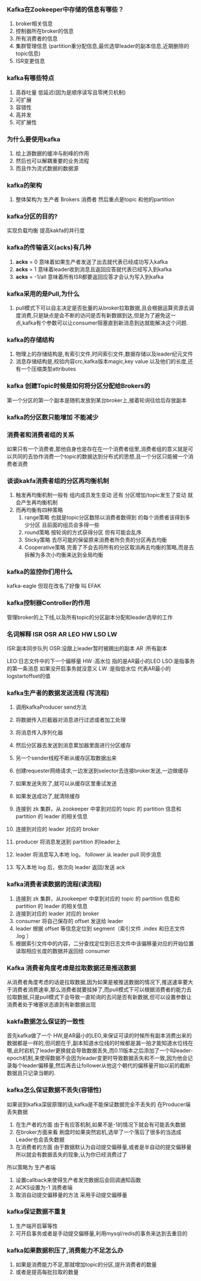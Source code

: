 ### Kafka在Zookeeper中存储的信息有哪些？
1. broker相关信息
2. 控制器所在broker的信息
3. 所有消费者的信息
4. 集群管理信息 (partition重分配信息,最优选举leader的副本信息,近期删除的topic信息)
5. ISR变更信息


### kafka有哪些特点
1. 高吞吐量 低延迟(因为是顺序读写且零拷贝机制)
2. 可扩展
3. 容错性
4. 高并发
5. 可扩展性

### 为什么要使用kafka 
1. 给上游数据的缓冲与削峰的作用
2. 然后也可以解耦重要的业务流程
3. 而且作为流式数据的数据源

### kafka的架构
1. 整体架构为 生产者 Brokers 消费者
然后重点是topic 和他的partition 

### kafka分区的目的?
实现负载均衡 提高kakfa的并行度

### kafka的传输语义(acks)有几种
1. **acks** = 0 意味着如果生产者发送了出去就代表已经成功写入kafka 
2. **acks** = 1 意味着leader收到消息且返回应答就代表已经写入到kafka
3. **acks** = -1/all 意味着所有ISR都要返回应答才会认为写入到kafka

### kafka采用的是Pull,为什么
1. pull模式下可以自主决定是否批量的从broker拉取数据,且会根据运算资源去调度消费,只是缺点是会不断的访问是否有新数据到达,但是为了避免这一点,kafka有个参数可以让consumer阻塞直到新消息到达就能解决这个问题.
   
### kafka的存储结构
1. 物理上的存储结构是,有索引文件,时间索引文件,数据存储以及leader纪元文件
2. 消息存储结构是,校验内容crc,kafka版本magic,key value 以及他们的长度,还有一个压缩类型attributes

### kafka 创建Topic时候是如何将分区分配给Brokers的
第一个分区的第一个副本是随机发放到某台broker上,接着轮询往给后存放副本

### kafka的分区数只能增加 不能减少

### 消费者和消费者组的关系
如果只有一个消费者,那他自身也是存在在一个消费者组里,消费者组的意义就是可以共同的去协作消费一个topic的数据达到分布式的思想,且一个分区只能被一个消费者消费

### 谈谈kakfa消费者组的分区再均衡机制
1. 触发再均衡机制一般有 组内成员发生变动 还有 分区增加/topic发生了变动 就会产生再均衡机制
2. 而再均衡有四种策略
   1. range策略 也就是topic分区数除以消费者数得到 的每个消费者该得到多少分区 且前面的组员会多得一些
   2. round策略 按轮询的方式获得分区 但有可能会乱序
   3. Sticky策略 去尽可能的保留原来消费者所负责的分区再去均衡
   4. Cooperative策略  完善了不会去将所有的分区取消再去均衡的策略,而是去拆解为多次小均衡来达到全局均衡

### kafka的监控你们用什么
kafka-eagle 但现在改名了好像 叫 EFAK


### kafka控制器Controller的作用
管理broker的上下线,以及所有topic的分区副本分配和leader选举的工作

### 名词解释 ISR OSR AR LEO HW LSO LW
ISR:副本同步队列
OSR:没跟上leader暂时被踢出的副本
AR :所有副本

LEO:日志文件中的下一个偏移量
HW :高水位 指的是AR最小的LEO
LSO:是指事务的第一条消息 如果没开启事务就没意义
LW :是指低水位 代表AR最小的logstartoffset的值


### kafka生产者的数据发送流程 (写流程)
1. 调用kafkaProducer send方法
2. 将数据传入拦截器对消息进行过滤或者加工处理
3. 将消息传入序列化器
4. 然后分区器去发送到消息累加器里面进行分区缓存
5. 另一个sender线程不断从缓存区取数据出来
6. 创建requester网络请求,一边发送到selector去连接broker发送,一边做缓存
7. 如果发送失败了,就可以从缓存区里重试发送
8. 如果发送成功了,就清除缓存 

1. 连接到 zk 集群，从 zookeeper 中拿到对应的 topic 的 partition 信息和 partition 的 leader 的相关信息
2. 连接到对应的 leader 对应的 broker
3. producer 将消息发送到 partition 的leader上
4. leader 将消息写入本地 log， follower 从 leader pull 同步消息
5. 写入本地 log 后，依次向 leader 返回/发送 ack



### kafka消费者读数据的流程(读流程)
1. 连接到 zk 集群，从zookeeper 中拿到对应的 topic 的 partition 信息和 partition 的 leader 的相关信息
2. 连接到对应的 leader 对应的 broker
3. consumer 将自己保存的 offset 发送给 leader
4. leader 根据 offset 等信息定位到 segment（索引文件 .index 和日志文件 .log ）
5. 根据索引文件中的内容，二分查找定位到日志文件中该偏移量对应的开始位置读取相应长度的数据并返回给 consumer


### Kafka 消费者角度考虑是拉取数据还是推送数据
从消费者角度考虑的话是拉取数据,因为如果是被推送数据的情况下,推送速率要大于消费者消费速率,那么消费者就要挂掉了,而pull模式下可以根据消费者的能力去拉取数据,只是pull模式下会导致一直轮询的去问是否有新数据,但可以设置参数让消费者处于堵塞状态直到有新数据出现


### kakfa数据怎么保证的一致性 
首先kafka做了一个 HW,是AR最小的LEO,来保证可读的时候所有副本消费出来的数据都是一样的,但问题在于,副本知道水位线的时候都是漏一拍才能知道水位线在哪,此时宕机了leader更换就会导致数据丢失,而0.11版本之后添加了一个叫leader-epoch机制,来使得数据不会因为leader变更时导致数据丢失和不一致,因为他会记录每个leader偏移量,然后再去让follower从他这个朝代的偏移量开始以前的截断数据且只记录当朝的.


### kafka怎么保证数据不丢失(容错性)
如果说到kafka深层原理的话,kafka是不能保证数据完全不丢失的
在Producer端丢失数据
1. 在生产者的方面 由于有应答机制,如果不是-1的情况下就会有可能丢失数据   
2. 在broker方面来看 刷盘时如果突然宕机,选举了一个落后了很多的当选成Leader也会丢失数据
3. 在消费者的方面 由于数据默认为自动提交偏移量,或者是半自动的提交偏移量 所以就会有数据丢失的现象,认为你已经消费过了
   
所以策略为
生产者端
1. 设置callback来使得生产者发完数据后会回调通知函数
2. ACKS设置为-1
消费者端
1. 取消自动提交偏移量的方法 采用手动提交偏移量

### kafka保证数据不重复
1. 生产端开启幂等性
2. 可开启事务或者是手动提交偏移量,利用mysql/redis的事务来达到去重目的

### kafka如果数据积压了,消费能力不足怎么办
1. 如果是消费能力不足,那就增加topic的分区,提升消费者的数量
2. 或者是提高每批拉取的数量